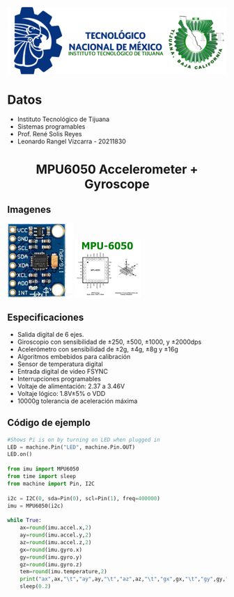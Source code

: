 <img src="/logo tec.jpg">

# Datos
- Instituto Tecnológico de Tijuana
- Sistemas programables
- Prof. René Solis Reyes
- Leonardo Rangel Vizcarra - 20211830

<div align = "center">
  
#  MPU6050 Accelerometer + Gyroscope

</div>

## Imagenes
<img style="max-width:30%" src = "img 1.jpg">
<img style="max-width:30%" src = "img 2.gif">

## Especificaciones
- Salida digital de 6 ejes.
- Giroscopio con sensibilidad de ±250, ±500, ±1000, y ±2000dps
- Acelerómetro con sensibilidad de ±2g, ±4g, ±8g y ±16g
- Algoritmos embebidos para calibración
- Sensor de temperatura digital
- Entrada digital de video FSYNC
- Interrupciones programables
- Voltaje de alimentación: 2.37 a 3.46V
- Voltaje lógico: 1.8V±5% o VDD
- 10000g tolerancia de aceleración máxima
## Código de ejemplo
```python
#Shows Pi is on by turning on LED when plugged in
LED = machine.Pin("LED", machine.Pin.OUT)
LED.on()

from imu import MPU6050
from time import sleep
from machine import Pin, I2C

i2c = I2C(0, sda=Pin(0), scl=Pin(1), freq=400000)
imu = MPU6050(i2c)

while True:
    ax=round(imu.accel.x,2)
    ay=round(imu.accel.y,2)
    az=round(imu.accel.z,2)
    gx=round(imu.gyro.x)
    gy=round(imu.gyro.y)
    gz=round(imu.gyro.z)
    tem=round(imu.temperature,2)
    print("ax",ax,"\t","ay",ay,"\t","az",az,"\t","gx",gx,"\t","gy",gy,"\t","gz",gz,"\t","Temperature",tem,"        ",end="\r")
    sleep(0.2) 
```
